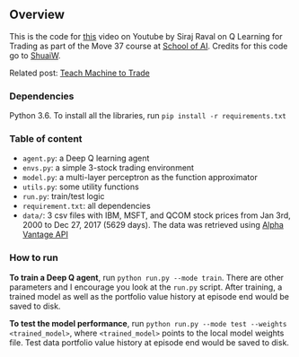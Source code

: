 
## Overview

This is the code for [this](https://youtu.be/rRssY6FrTvU) video on Youtube by Siraj Raval on Q Learning for Trading as part of the Move 37 course at [School of AI](https://www.theschool.ai). Credits for this code go to [ShuaiW](https://github.com/ShuaiW/teach-machine-to-trade). 

Related post: [Teach Machine to Trade](https://shuaiw.github.io/2018/02/11/teach-machine-to-trade.html)

### Dependencies

Python 3.6. To install all the libraries, run `pip install -r requirements.txt`


### Table of content

* `agent.py`: a Deep Q learning agent
* `envs.py`: a simple 3-stock trading environment
* `model.py`: a multi-layer perceptron as the function approximator
* `utils.py`: some utility functions
* `run.py`: train/test logic
* `requirement.txt`: all dependencies
* `data/`: 3 csv files with IBM, MSFT, and QCOM stock prices from Jan 3rd, 2000 to Dec 27, 2017 (5629 days). The data was retrieved using [Alpha Vantage API](https://www.alphavantage.co/)


### How to run

**To train a Deep Q agent**, run `python run.py --mode train`. There are other parameters and I encourage you look at the `run.py` script. After training, a trained model as well as the portfolio value history at episode end would be saved to disk.

**To test the model performance**, run `python run.py --mode test --weights <trained_model>`, where `<trained_model>` points to the local model weights file. Test data portfolio value history at episode end would be saved to disk.
